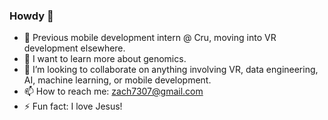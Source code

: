 ### Howdy 👋

- 🔭 Previous mobile development intern @ Cru, moving into VR development elsewhere.
- 🌱 I want to learn more about genomics.
- 👯 I’m looking to collaborate on anything involving VR, data engineering, AI, machine learning, or mobile development.
- 📫 How to reach me: zach7307@gmail.com
- ⚡ Fun fact: I love Jesus!

